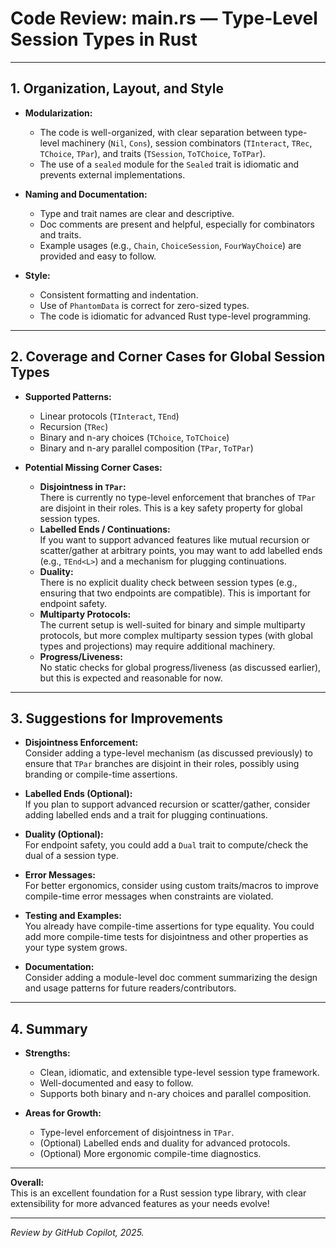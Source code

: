 # Code Review: main.rs — Type-Level Session Types in Rust

---

## 1. Organization, Layout, and Style

- **Modularization:**  
  - The code is well-organized, with clear separation between type-level machinery (`Nil`, `Cons`), session combinators (`TInteract`, `TRec`, `TChoice`, `TPar`), and traits (`TSession`, `ToTChoice`, `ToTPar`).
  - The use of a `sealed` module for the `Sealed` trait is idiomatic and prevents external implementations.

- **Naming and Documentation:**  
  - Type and trait names are clear and descriptive.
  - Doc comments are present and helpful, especially for combinators and traits.
  - Example usages (e.g., `Chain`, `ChoiceSession`, `FourWayChoice`) are provided and easy to follow.

- **Style:**  
  - Consistent formatting and indentation.
  - Use of `PhantomData` is correct for zero-sized types.
  - The code is idiomatic for advanced Rust type-level programming.

---

## 2. Coverage and Corner Cases for Global Session Types

- **Supported Patterns:**  
  - Linear protocols (`TInteract`, `TEnd`)
  - Recursion (`TRec`)
  - Binary and n-ary choices (`TChoice`, `ToTChoice`)
  - Binary and n-ary parallel composition (`TPar`, `ToTPar`)

- **Potential Missing Corner Cases:**
  - **Disjointness in `TPar`:**  
    There is currently no type-level enforcement that branches of `TPar` are disjoint in their roles. This is a key safety property for global session types.
  - **Labelled Ends / Continuations:**  
    If you want to support advanced features like mutual recursion or scatter/gather at arbitrary points, you may want to add labelled ends (e.g., `TEnd<L>`) and a mechanism for plugging continuations.
  - **Duality:**  
    There is no explicit duality check between session types (e.g., ensuring that two endpoints are compatible). This is important for endpoint safety.
  - **Multiparty Protocols:**  
    The current setup is well-suited for binary and simple multiparty protocols, but more complex multiparty session types (with global types and projections) may require additional machinery.
  - **Progress/Liveness:**  
    No static checks for global progress/liveness (as discussed earlier), but this is expected and reasonable for now.

---

## 3. Suggestions for Improvements

- **Disjointness Enforcement:**  
  Consider adding a type-level mechanism (as discussed previously) to ensure that `TPar` branches are disjoint in their roles, possibly using branding or compile-time assertions.

- **Labelled Ends (Optional):**  
  If you plan to support advanced recursion or scatter/gather, consider adding labelled ends and a trait for plugging continuations.

- **Duality (Optional):**  
  For endpoint safety, you could add a `Dual` trait to compute/check the dual of a session type.

- **Error Messages:**  
  For better ergonomics, consider using custom traits/macros to improve compile-time error messages when constraints are violated.

- **Testing and Examples:**  
  You already have compile-time assertions for type equality. You could add more compile-time tests for disjointness and other properties as your type system grows.

- **Documentation:**  
  Consider adding a module-level doc comment summarizing the design and usage patterns for future readers/contributors.

---

## 4. Summary

- **Strengths:**  
  - Clean, idiomatic, and extensible type-level session type framework.
  - Well-documented and easy to follow.
  - Supports both binary and n-ary choices and parallel composition.

- **Areas for Growth:**  
  - Type-level enforcement of disjointness in `TPar`.
  - (Optional) Labelled ends and duality for advanced protocols.
  - (Optional) More ergonomic compile-time diagnostics.

---

**Overall:**  
This is an excellent foundation for a Rust session type library, with clear extensibility for more advanced features as your needs evolve!

---

*Review by GitHub Copilot, 2025.*
